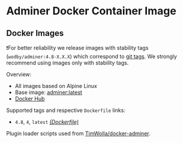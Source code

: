 # Adminer Docker Container Image

## Docker Images

❗For better reliability we release images with stability tags (`wodby/adminer:4.8-X.X.X`) which correspond to [git tags](https://github.com/wodby/adminer/releases). We strongly recommend using images only with stability tags. 

Overview:

- All images based on Alpine Linux
- Base image: [adminer:latest](https://hub.docker.com/_/adminer?tab=description&page=1&ordering=last_updated)  
- [Docker Hub](https://hub.docker.com/_/adminer?tab=description&page=1&ordering=last_updated)

Supported tags and respective `Dockerfile` links:

- `4.8`, `4`, `latest` [_(Dockerfile)_](https://github.com/wodby/adminer/tree/master/Dockerfile)

Plugin loader scripts used from [TimWolla/docker-adminer](https://github.com/TimWolla/docker-adminer).
